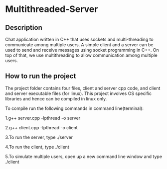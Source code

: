 # Multithreaded-Server

## Description
  Chat application written in C++ that uses sockets and multi-threading to communicate among multiple users.
  A simple client and a server can be used to send and receive messages using socket programming in C++. On top of that, we use multithreading to allow communication among multiple users.
  
 ## How to run the project
 
The project folder contains four files, client and server cpp code, and client and server executable files (for linux).
This project involves OS specific libraries and hence can be compiled in linux only.

To compile run the following commands in command line(terminal):

1.g++ server.cpp -lpthread -o server

2.g++ client.cpp -lpthread -o client

3.To run the server, type ./server

4.To run the client, type ./client

5.To simulate multiple users, open up a new command line window and type ./client
 
